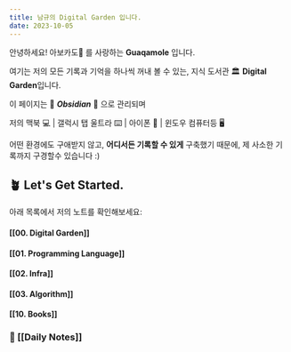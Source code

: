 ```yaml
---
title: 남규의 Digital Garden 입니다.
date: 2023-10-05
---
```

안녕하세요! 아보카도🥑 를 사랑하는 **Guaqamole** 입니다.

여기는 저의 모든 기록과 기억을 하나씩 꺼내 볼 수 있는, 지식 도서관 🏛️ **Digital Garden**입니다. 

이 페이지는 💎 ***Obsidian*** 💎 으로 관리되며

저의 맥북 💻  | 갤럭시 탭 울트라 ⌨️ | 아이폰 📱 | 윈도우 컴퓨터등  🖥️ 

어떤 환경에도 구애받지 않고, **어디서든 기록할 수 있게** 구축했기 때문에, 제 사소한 기록까지 구경할수 있습니다 :)

## 🪴 Let's Get Started.

아래 목록에서 저의 노트를 확인해보세요:
#### [[00. Digital Garden]]
#### [[01. Programming Language]]
#### [[02. Infra]]
#### [[03. Algorithm]]
#### [[10. Books]]


### 📔 [[Daily Notes]]
